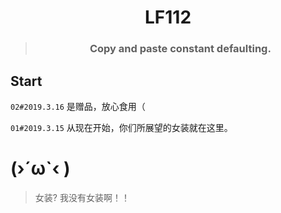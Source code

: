 <h1 align="center">LF112</h1>

> <h3 align="center">Copy and paste constant defaulting.</h3>

## Start

`02#2019.3.16` 是赠品，放心食用（

`01#2019.3.15` 从现在开始，你们所展望的女装就在这里。

# (›´ω`‹ )

> 女装? 我没有女装啊！！
